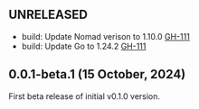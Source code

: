 ## UNRELEASED

* build: Update Nomad verison to 1.10.0 [GH-111](https://github.com/hashicorp/nomad-driver-virt/pull/111)
* build: Update Go to 1.24.2 [GH-111](https://github.com/hashicorp/nomad-driver-virt/pull/111)

## 0.0.1-beta.1 (15 October, 2024)

First beta release of initial v0.1.0 version.
